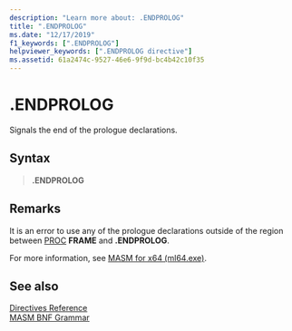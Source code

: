 ```yaml
---
description: "Learn more about: .ENDPROLOG"
title: ".ENDPROLOG"
ms.date: "12/17/2019"
f1_keywords: [".ENDPROLOG"]
helpviewer_keywords: [".ENDPROLOG directive"]
ms.assetid: 61a2474c-9527-46e6-9f9d-bc4b42c10f35
---
```

# .ENDPROLOG

Signals the end of the prologue declarations.

## Syntax

> **.ENDPROLOG**

## Remarks

It is an error to use any of the prologue declarations outside of the region between [PROC](proc.md) **FRAME** and **.ENDPROLOG**.

For more information, see [MASM for x64 (ml64.exe)](masm-for-x64-ml64-exe.md).

## See also

[Directives Reference](directives-reference.md)\
[MASM BNF Grammar](masm-bnf-grammar.md)
